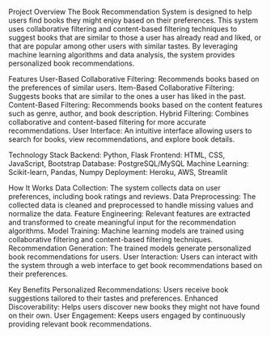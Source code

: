 Project Overview
The Book Recommendation System is designed to help users find books they might enjoy based on their preferences. This system uses collaborative filtering and content-based filtering techniques to suggest books that are similar to those a user has already read and liked, or that are popular among other users with similar tastes. By leveraging machine learning algorithms and data analysis, the system provides personalized book recommendations.

Features
User-Based Collaborative Filtering: Recommends books based on the preferences of similar users.
Item-Based Collaborative Filtering: Suggests books that are similar to the ones a user has liked in the past.
Content-Based Filtering: Recommends books based on the content features such as genre, author, and book description.
Hybrid Filtering: Combines collaborative and content-based filtering for more accurate recommendations.
User Interface: An intuitive interface allowing users to search for books, view recommendations, and explore book details.

Technology Stack
Backend: Python, Flask
Frontend: HTML, CSS, JavaScript, Bootstrap
Database: PostgreSQL/MySQL
Machine Learning: Scikit-learn, Pandas, Numpy
Deployment: Heroku, AWS, Streamlit

How It Works
Data Collection: The system collects data on user preferences, including book ratings and reviews.
Data Preprocessing: The collected data is cleaned and preprocessed to handle missing values and normalize the data.
Feature Engineering: Relevant features are extracted and transformed to create meaningful input for the recommendation algorithms.
Model Training: Machine learning models are trained using collaborative filtering and content-based filtering techniques.
Recommendation Generation: The trained models generate personalized book recommendations for users.
User Interaction: Users can interact with the system through a web interface to get book recommendations based on their preferences.

Key Benefits
Personalized Recommendations: Users receive book suggestions tailored to their tastes and preferences.
Enhanced Discoverability: Helps users discover new books they might not have found on their own.
User Engagement: Keeps users engaged by continuously providing relevant book recommendations.
